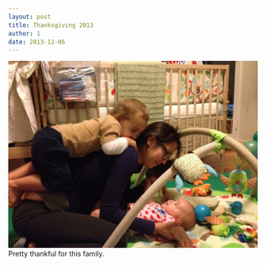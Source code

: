 ```yaml
---
layout: post
title: Thanksgiving 2013
author: 1
date: 2013-12-06
--- 
```


![thefamily](/images/posts/20131206-thanksgiving/thefamily.jpg)
Pretty thankful for this family.
